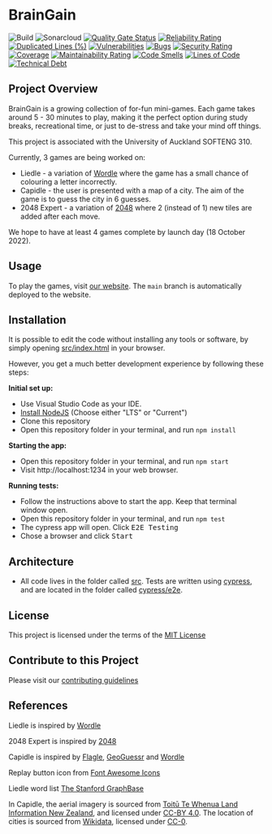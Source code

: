 # BrainGain

![Build](https://github.com/se310-Team4/KKDZ/actions/workflows/build.yml/badge.svg)
![Sonarcloud](https://github.com/se310-Team4/KKDZ/actions/workflows/sonarcloud.yml/badge.svg)
[![Quality Gate Status](https://sonarcloud.io/api/project_badges/measure?project=kkdz&metric=alert_status)](https://sonarcloud.io/summary/new_code?id=kkdz)
[![Reliability Rating](https://sonarcloud.io/api/project_badges/measure?project=kkdz&metric=reliability_rating)](https://sonarcloud.io/summary/new_code?id=kkdz)
[![Duplicated Lines (%)](https://sonarcloud.io/api/project_badges/measure?project=kkdz&metric=duplicated_lines_density)](https://sonarcloud.io/summary/new_code?id=kkdz)
[![Vulnerabilities](https://sonarcloud.io/api/project_badges/measure?project=kkdz&metric=vulnerabilities)](https://sonarcloud.io/summary/new_code?id=kkdz)
[![Bugs](https://sonarcloud.io/api/project_badges/measure?project=kkdz&metric=bugs)](https://sonarcloud.io/summary/new_code?id=kkdz)
[![Security Rating](https://sonarcloud.io/api/project_badges/measure?project=kkdz&metric=security_rating)](https://sonarcloud.io/summary/new_code?id=kkdz)
[![Coverage](https://sonarcloud.io/api/project_badges/measure?project=kkdz&metric=coverage)](https://sonarcloud.io/summary/new_code?id=kkdz)
[![Maintainability Rating](https://sonarcloud.io/api/project_badges/measure?project=kkdz&metric=sqale_rating)](https://sonarcloud.io/summary/new_code?id=kkdz)
[![Code Smells](https://sonarcloud.io/api/project_badges/measure?project=kkdz&metric=code_smells)](https://sonarcloud.io/summary/new_code?id=kkdz)
[![Lines of Code](https://sonarcloud.io/api/project_badges/measure?project=kkdz&metric=ncloc)](https://sonarcloud.io/summary/new_code?id=kkdz)
[![Technical Debt](https://sonarcloud.io/api/project_badges/measure?project=kkdz&metric=sqale_index)](https://sonarcloud.io/summary/new_code?id=kkdz)

## Project Overview

BrainGain is a growing collection of for-fun mini-games. Each game takes around 5 - 30 minutes to play, making it the perfect option during study breaks, recreational time, or just to de-stress and take your mind off things.

This project is associated with the University of Auckland SOFTENG 310.

Currently, 3 games are being worked on:

- Liedle - a variation of [Wordle](https://en.wikipedia.org/wiki/Wordle) where the game has a small chance of colouring a letter incorrectly.
- Capidle - the user is presented with a map of a city. The aim of the game is to guess the city in 6 guesses.
- 2048 Expert - a variation of [2048](https://en.wikipedia.org/wiki/2048_%28video_game%29) where 2 (instead of 1) new tiles are added after each move.

We hope to have at least 4 games complete by launch day (18 October 2022).

## Usage

To play the games, visit [our website](https://se310-Team4.github.io). The `main` branch is automatically deployed to the website.

## Installation

It is possible to edit the code without installing any tools or software, by simply opening [src/index.html](src/index.html) in your browser.

However, you get a much better development experience by following these steps:

**Initial set up:**

- Use Visual Studio Code as your IDE.
- [Install NodeJS](https://nodejs.org/en/download) (Choose either "LTS" or "Current")
- Clone this repository
- Open this repository folder in your terminal, and run `npm install`

**Starting the app:**

- Open this repository folder in your terminal, and run `npm start`
- Visit http://localhost:1234 in your web browser.

**Running tests:**

- Follow the instructions above to start the app. Keep that terminal window open.
- Open this repository folder in your terminal, and run `npm test`
- The cypress app will open. Click <kbd>E2E Testing</kbd>
- Chose a browser and click <kbd>Start</kbd>

## Architecture

- All code lives in the folder called [src](src). Tests are written using [cypress](https://docs.cypress.io), and are located in the folder called [cypress/e2e](cypress/e2e).

## License

This project is licensed under the terms of the [MIT License](https://github.com/se310-Team4/KKDZ/blob/main/LICENSE)

## Contribute to this Project

Please visit our [contributing guidelines](https://github.com/se310-Team4/KKDZ/blob/main/CONTRIBUTING.md)

## References

Liedle is inspired by [Wordle](https://www.nytimes.com/games/wordle/index.html)

2048 Expert is inspired by [2048](https://en.wikipedia.org/wiki/2048_%28video_game%29)

Capidle is inspired by [Flagle](https://flagle.io), [GeoGuessr](https://geoguessr.com) and [Wordle](https://www.nytimes.com/games/wordle/index.html)

Replay button icon from [Font Awesome Icons](https://fontawesomeicons.com/svg/icons/arrow-clockwise)

Liedle word list [The Stanford GraphBase](https://www-cs-faculty.stanford.edu/~knuth/sgb.html)

In Capidle, the aerial imagery is sourced from [Toitū Te Whenua Land Information New Zealand](https://linz.govt.nz/data/licensing-and-using-data/attributing-elevation-or-aerial-imagery-data), and licensed under [CC-BY 4.0](https://creativecommons.org/licenses/by/4.0).
The location of cities is sourced from [Wikidata](https://wikidata.org), licensed under [CC-0](https://creativecommons.org/share-your-work/public-domain/cc0).

